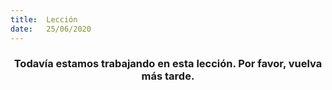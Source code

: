 ```yaml
---
title:  Lección
date:   25/06/2020
---
```


### <center>Todavía estamos trabajando en esta lección. Por favor, vuelva más tarde.</center>